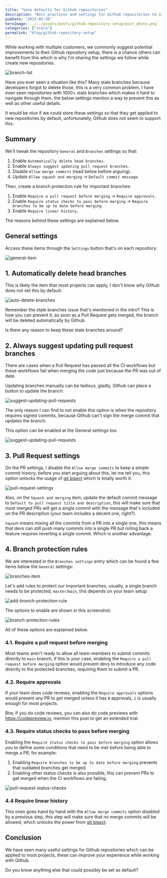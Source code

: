```yaml
---
title: "Sane defaults for Github repositories"
description: "Best practices and settings for Github repositories to improve workflow, prevent stale branches, and maintain clean git history."
pubDate: "2023-05-30"
heroImage: ../../assets/posts/github-repository-setup/post_photo.png
categories: ["scala"]
permalink: "blog/github-repository-setup"
---
```


While working with multiple customers, we commonly suggest potential improvements to their Github repository setup, there is a chance others can benefit from this which is why I'm sharing the settings we follow while create new repositories.

![branch-list](../../assets/posts/github-repository-setup/branch-list.png)

Have you ever seen a situation like this? Many stale branches because developers forgot to delete those, this is a very common problem, I have even seen repositories with 1000+ stale branches which makes it hard to navigate through them, the below settings mention a way to prevent this as well as other useful details.

It would be nice if we could store these settings so that they get applied to new repositories by default, unfortunately, Github does not seem to support this.


## Summary

We'll tweak the repository `General` and `Branches` settings so that:

1. Enable `Automatically delete head branches`.
2. Enable `Always suggest updating pull request branches`.
3. Disable `Allow merge commits` (read below before arguing).
4. Update `Allow squash and merging` -> `Default commit message`.

Then, create a branch protection rule for important branches:

1. Enable `Require a pull request before merging` -> `Require approvals`.
2. Enable `Require status checks to pass before merging` -> `Require branches to be up to date before merging`
3. Enable `Require linear history`.

The reasons behind these settings are explained below.


## General settings

Access these items through the `Settings` button that's on each repository:

![general-item](../../assets/posts/github-repository-setup/general-item.png)


## 1. Automatically delete head branches

This is likely the item that most projects can apply, I don't know why Github does not set this by default.

![auto-delete-branches](../../assets/posts/github-repository-setup/auto-delete-branches.png)

Remember the stale branches issue that's mentioned in the intro? This is how you can prevent it, as soon as a Pull Request gets merged, the branch will be deleted automatically by Github.

Is there any reason to keep these stale branches around?


## 2. Always suggest updating pull request branches

There are cases when a Pull Request has passed all the CI workflows but these workflows fail when merging the code just because the PR was out of date.

Updating branches manually can be tedious, gladly, Github can place a button to update the branch:

![suggest-updating-pull-requests](../../assets/posts/github-repository-setup/update-branch-suggestion.png)

The only reason I can find to not enable this option is when the repository requires signed commits, because Github can't sign the merge commit that updates the branch.

This option can be enabled at the General settings too.

![suggest-updating-pull-requests](../../assets/posts/github-repository-setup/suggest-updating-pr.png)


## 3. Pull Request settings

On the PR settings, I disable the `Allow merge commits` to keep a simple commit history, before you start arguing about this, let me tell you, this option unlocks the usage of [git bisect](https://git-scm.com/docs/git-bisect) which is totally worth it:

![pull-request-settings](../../assets/posts/github-repository-setup/pr-settings.png)

Also, on the `Squash and merging` item, update the default commit message to `Default to pull request title and description`, this will make sure that most merged PRs will get a single commit with the message that's included on the PR description (your team includes a decent one, right?).

`Squash` means mixing all the commits from a PR into a single one, this means that devs can still push many commits into a single PR but rolling back a feature requires reverting a single commit. Which is another advantage.


## 4. Branch protection rules

We are interested in the `Branches settings` entry which can be found a few items below the `General` settings:

![branches-item](../../assets/posts/github-repository-setup/branches-item.png)

Let's add rules to protect our important branches, usually, a single branch needs to be protected, `master`/`main`, this depends on your team setup:

![add-branch-protection-rule](../../assets/posts/github-repository-setup/add-branch-protection-rule.png)


The options to enable are shown in this screenshot:

![branch-protection-rules](../../assets/posts/github-repository-setup/branch-protection-rules.png)

All of these options are explained below.


### 4.1. Require a pull request before merging

Most teams aren't ready to allow all team-members to submit commits directly to `main` branch, if this is your case, enabling the `Require a pull request before merging` option would prevent devs to introduce any code directly to the protected branches, requiring them to submit a PR.


### 4.2. Require approvals

If your team does code reviews, enabling the `Require approvals` options would prevent any PR to get merged unless it has `N` approvals, `1` is usually enough for most projects.

Btw, if you do code reviews, you can also do code previews with https://codepreview.io, mention this post to get an extended trial.


### 4.3. Require status checks to pass before merging

Enabling the `Require status checks to pass before merging` option allows you to define some conditions that need to be met before being able to merge a PR, for example:

1. Enabling `Require branches to be up to date before merging` prevents that outdated branches get merged.
2. Enabling other status checks is also possible, this can prevent PRs to get merged when the CI workflows are failing.

![pull-request-status-checks](../../assets/posts/github-repository-setup/pr-status-checks.png)


### 4.4 Require linear history

This ones goes hand by hand with the `Allow merge commits` option disabled by a previous step, this step will make sure that no merge commits will be allowed, which unlocks the power from [git bisect](https://git-scm.com/docs/git-bisect).


## Conclusion

We have seen many useful settings for Github repositories which can be applied to most projects, these can improve your experience while working with Github.

Do you know anything else that could possibly be set as default?
